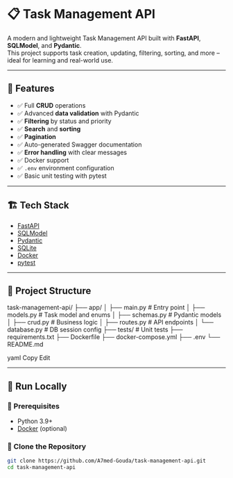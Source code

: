 # 📋 Task Management API

A modern and lightweight Task Management API built with **FastAPI**, **SQLModel**, and **Pydantic**.  
This project supports task creation, updating, filtering, sorting, and more – ideal for learning and real-world use.

---

## 🚀 Features

- ✅ Full **CRUD** operations
- ✅ Advanced **data validation** with Pydantic
- ✅ **Filtering** by status and priority
- ✅ **Search** and **sorting**
- ✅ **Pagination**
- ✅ Auto-generated Swagger documentation
- ✅ **Error handling** with clear messages
- ✅ Docker support
- ✅ `.env` environment configuration
- ✅ Basic unit testing with pytest

---

## 🏗️ Tech Stack

- [FastAPI](https://fastapi.tiangolo.com/)
- [SQLModel](https://sqlmodel.tiangolo.com/)
- [Pydantic](https://docs.pydantic.dev/)
- [SQLite](https://sqlite.org/)
- [Docker](https://www.docker.com/)
- [pytest](https://docs.pytest.org/)

---

## 📂 Project Structure

task-management-api/
├── app/
│ ├── main.py # Entry point
│ ├── models.py # Task model and enums
│ ├── schemas.py # Pydantic models
│ ├── crud.py # Business logic
│ ├── routes.py # API endpoints
│ └── database.py # DB session config
├── tests/ # Unit tests
├── requirements.txt
├── Dockerfile
├── docker-compose.yml
├── .env
└── README.md

yaml
Copy
Edit



---

## 🧪 Run Locally

### 🔹 Prerequisites

- Python 3.9+
- [Docker](https://www.docker.com/products/docker-desktop) (optional)

### 🔹 Clone the Repository

```bash
git clone https://github.com/A7med-Gouda/task-management-api.git
cd task-management-api
